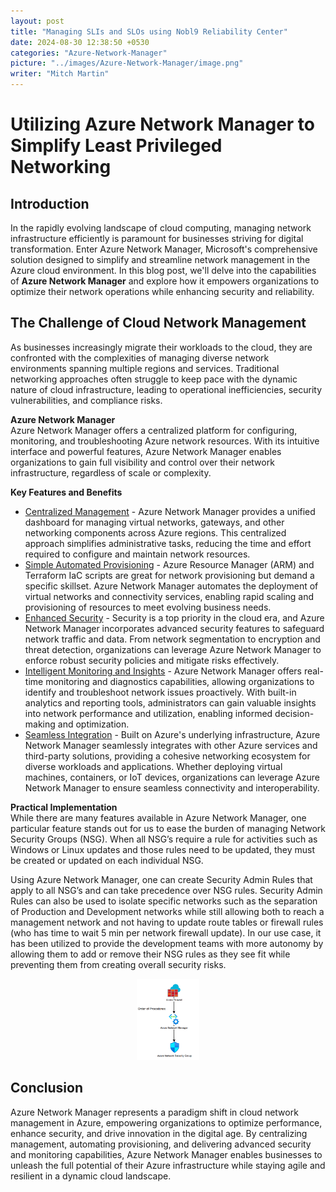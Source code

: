 ```yaml
---
layout: post
title: "Managing SLIs and SLOs using Nobl9 Reliability Center"
date: 2024-08-30 12:38:50 +0530
categories: "Azure-Network-Manager"
picture: "../images/Azure-Network-Manager/image.png"
writer: "Mitch Martin"
---
```


# **Utilizing Azure Network Manager to Simplify Least Privileged Networking**

## **Introduction**

In the rapidly evolving landscape of cloud computing, managing network infrastructure efficiently is paramount for businesses striving for digital transformation. Enter Azure Network Manager, Microsoft's comprehensive solution designed to simplify and streamline network management in the Azure cloud environment. In this blog post, we'll delve into the capabilities of **Azure Network Manager** and explore how it empowers organizations to optimize their network operations while enhancing security and reliability.

## **The Challenge of Cloud Network Management**

As businesses increasingly migrate their workloads to the cloud, they are confronted with the complexities of managing diverse network environments spanning multiple regions and services. Traditional networking approaches often struggle to keep pace with the dynamic nature of cloud infrastructure, leading to operational inefficiencies, security vulnerabilities, and compliance risks.

**Azure Network Manager** \
Azure Network Manager offers a centralized platform for configuring, monitoring, and troubleshooting Azure network resources. With its intuitive interface and powerful features, Azure Network Manager enables organizations to gain full visibility and control over their network infrastructure, regardless of scale or complexity.

**Key Features and Benefits**

- <span style="text-decoration:underline;">Centralized Management</span> - Azure Network Manager provides a unified dashboard for managing virtual networks, gateways, and other networking components across Azure regions. This centralized approach simplifies administrative tasks, reducing the time and effort required to configure and maintain network resources.
- <span style="text-decoration:underline;">Simple Automated Provisioning</span> - Azure Resource Manager (ARM) and Terraform IaC scripts are great for network provisioning but demand a specific skillset. Azure Network Manager automates the deployment of virtual networks and connectivity services, enabling rapid scaling and provisioning of resources to meet evolving business needs.
- <span style="text-decoration:underline;">Enhanced Security</span> - Security is a top priority in the cloud era, and Azure Network Manager incorporates advanced security features to safeguard network traffic and data. From network segmentation to encryption and threat detection, organizations can leverage Azure Network Manager to enforce robust security policies and mitigate risks effectively.
- <span style="text-decoration:underline;">Intelligent Monitoring and Insights</span> - Azure Network Manager offers real-time monitoring and diagnostics capabilities, allowing organizations to identify and troubleshoot network issues proactively. With built-in analytics and reporting tools, administrators can gain valuable insights into network performance and utilization, enabling informed decision-making and optimization.
- <span style="text-decoration:underline;">Seamless Integration</span> - Built on Azure's underlying infrastructure, Azure Network Manager seamlessly integrates with other Azure services and third-party solutions, providing a cohesive networking ecosystem for diverse workloads and applications. Whether deploying virtual machines, containers, or IoT devices, organizations can leverage Azure Network Manager to ensure seamless connectivity and interoperability.

**Practical Implementation** \
While there are many features available in Azure Network Manager, one particular feature stands out for us to ease the burden of managing Network Security Groups (NSG). When all NSG’s require a rule for activities such as Windows or Linux updates and those rules need to be updated, they must be created or updated on each individual NSG.

Using Azure Network Manager, one can create Security Admin Rules that apply to all NSG’s and can take precedence over NSG rules. Security Admin Rules can also be used to isolate specific networks such as the separation of Production and Development networks while still allowing both to reach a management network and not having to update route tables or firewall rules (who has time to wait 5 min per network firewall update). In our use case, it has been utilized to provide the development teams with more autonomy by allowing them to add or remove their NSG rules as they see fit while preventing them from creating overall security risks.

<div style="width:20%; margin: auto;">

![alt_text](../images/Azure-Network-Manager/image.png "image_tooltip")

</div>

## **Conclusion**

Azure Network Manager represents a paradigm shift in cloud network management in Azure, empowering organizations to optimize performance, enhance security, and drive innovation in the digital age. By centralizing management, automating provisioning, and delivering advanced security and monitoring capabilities, Azure Network Manager enables businesses to unleash the full potential of their Azure infrastructure while staying agile and resilient in a dynamic cloud landscape.
